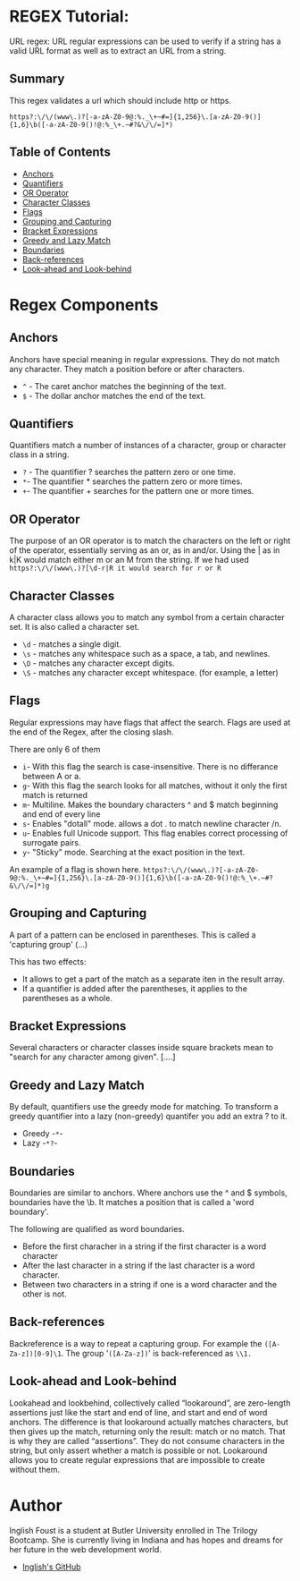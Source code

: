 # REGEX Tutorial: 

 URL regex: URL regular expressions can be used to verify if a string has a valid URL format as well as to extract an URL from a string.



## Summary
This regex validates a url which should include http or https.
```
https?:\/\/(www\.)?[-a-zA-Z0-9@:%._\+~#=]{1,256}\.[a-zA-Z0-9()]{1,6}\b([-a-zA-Z0-9()!@:%_\+.~#?&\/\/=]*)
```



## Table of Contents

- [Anchors](#anchors)
- [Quantifiers](#quantifiers)
- [OR Operator](#or-operator)
- [Character Classes](#character-classes)
- [Flags](#flags)
- [Grouping and Capturing](#grouping-and-capturing)
- [Bracket Expressions](#bracket-expressions)
- [Greedy and Lazy Match](#greedy-and-lazy-match)
- [Boundaries](#boundaries)
- [Back-references](#back-references)
- [Look-ahead and Look-behind](#look-ahead-and-look-behind)

# Regex Components

## Anchors

Anchors have special meaning in regular expressions.  They do not match any character.  They match a position before or after characters.

- ```^``` - The caret anchor matches the beginning of the text.
- ```$``` - The dollar anchor matches the end of the text.

## Quantifiers

Quantifiers match a number of instances of a character, group or character class in a string.

- ```?``` - The quantifier ? searches the pattern zero or one time.  
- ```*```- The quantifier * searches the pattern zero or more times.
- ```+```- The quantifier + searches for the pattern one or more times.

## OR Operator

The purpose of an OR operator is to match the characters on the left or right of the operator, essentially serving as an or, as in and/or. Using the | as in k|K would match either m or an M from the string. 
If we had used ```https?:\/\/(www\.)?[\d-r|R it would search for r or R```

## Character Classes

A character class allows you to match any symbol from a certain character set.  It is also called a character set.

- ```\d``` - matches a single digit.
- ```\s``` - matches any whitespace such as a space, a tab, and newlines.
- ```\D``` - matches any character except digits.
- ```\S``` - matches any character except whitespace. (for example, a letter)

## Flags

Regular expressions may have flags that affect the search.  Flags are used at the end of the Regex, after the closing slash. 

There are only 6 of them
- ```i```- With this flag the search is case-insensitive.  There is no differance between A or a.
- ```g```- With this flag the search looks for all matches, without it only the first match is returned
- ```m```- Multiline.  Makes the boundary characters ^ and $ match beginning and end of every line
- ```s```- Enables "dotall" mode.  allows a dot . to match newline character /n.
- ```u```- Enables full Unicode support.  This flag enables correct processing of surrogate pairs.
- ```y```- "Sticky" mode.  Searching at the exact position in the text.

An example of a flag is shown here.
```https?:\/\/(www\.)?[-a-zA-Z0-9@:%._\+~#=]{1,256}\.[a-zA-Z0-9()]{1,6}\b([-a-zA-Z0-9()!@:%_\+.~#?&\/\/=]*)g```

## Grouping and Capturing

A part of a pattern can be enclosed in parentheses.  This is called a 'capturing group'  (...)

This has two effects:
- It allows to get a part of the match as a separate iten in the result array.
- If a quantifier is added after the parentheses, it applies to the parentheses as a whole.
## Bracket Expressions

Several characters or character classes inside square brackets mean to "search for any character among given".  [....]

## Greedy and Lazy Match

By default, quantifiers use the greedy mode for matching.  To transform a greedy quantifier into a lazy (non-greedy) quantifer you add an extra ? to it.

- Greedy -```*```-
- Lazy -```*?```-

## Boundaries

Boundaries are similar to anchors.  Where anchors use the ^ and $ symbols, boundaries have the \b.  It matches a position that is called a 'word boundary'.

The following are qualified as word boundaries.
- Before the first characher in a string if the first character is a word character
- After the last character in a string if the last character is a word character.
- Between two characters in a string if one is a word character and the other is not.

## Back-references

Backreference is a way to repeat a capturing group. For example the ```([A-Za-z])[0-9]\1```. The group '```([A-Za-z])```' is back-referenced as ```\\1.```

## Look-ahead and Look-behind

Lookahead and lookbehind, collectively called “lookaround”, are zero-length assertions just like the start and end of line, and start and end of word anchors. The difference is that lookaround actually matches characters, but then gives up the match, returning only the result: match or no match. That is why they are called “assertions”. They do not consume characters in the string, but only assert whether a match is possible or not. Lookaround allows you to create regular expressions that are impossible to create without them.

# Author
Inglish Foust is a student at Butler University enrolled in The Trilogy Bootcamp.  She is currently living in Indiana and has hopes and dreams for her future in the web development world.

* [Inglish's GitHub](https://github.com/Inglish2022)


